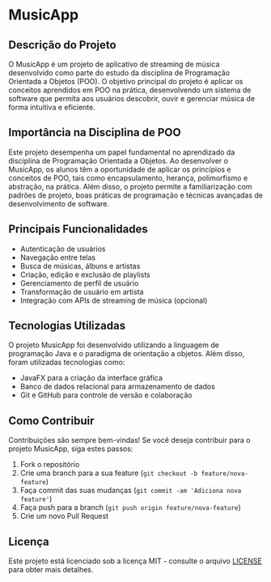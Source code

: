 # MusicApp

## Descrição do Projeto

O MusicApp é um projeto de aplicativo de streaming de música desenvolvido como parte do estudo da disciplina de Programação Orientada a Objetos (POO). O objetivo principal do projeto é aplicar os conceitos aprendidos em POO na prática, desenvolvendo um sistema de software que permita aos usuários descobrir, ouvir e gerenciar música de forma intuitiva e eficiente.

## Importância na Disciplina de POO

Este projeto desempenha um papel fundamental no aprendizado da disciplina de Programação Orientada a Objetos. Ao desenvolver o MusicApp, os alunos têm a oportunidade de aplicar os princípios e conceitos de POO, tais como encapsulamento, herança, polimorfismo e abstração, na prática. Além disso, o projeto permite a familiarização com padrões de projeto, boas práticas de programação e técnicas avançadas de desenvolvimento de software.

## Principais Funcionalidades

- Autenticação de usuários
- Navegação entre telas
- Busca de músicas, álbuns e artistas
- Criação, edição e exclusão de playlists
- Gerenciamento de perfil de usuário
- Transformação de usuário em artista
- Integração com APIs de streaming de música (opcional)

## Tecnologias Utilizadas

O projeto MusicApp foi desenvolvido utilizando a linguagem de programação Java e o paradigma de orientação a objetos. Além disso, foram utilizadas tecnologias como:

- JavaFX para a criação da interface gráfica
- Banco de dados relacional para armazenamento de dados
- Git e GitHub para controle de versão e colaboração

## Como Contribuir

Contribuições são sempre bem-vindas! Se você deseja contribuir para o projeto MusicApp, siga estes passos:

1. Fork o repositório
2. Crie uma branch para a sua feature (`git checkout -b feature/nova-feature`)
3. Faça commit das suas mudanças (`git commit -am 'Adiciona nova feature'`)
4. Faça push para a branch (`git push origin feature/nova-feature`)
5. Crie um novo Pull Request

## Licença

Este projeto está licenciado sob a licença MIT - consulte o arquivo [LICENSE](LICENSE) para obter mais detalhes.
